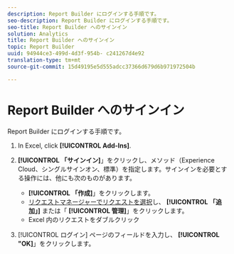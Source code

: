 ```yaml
---
description: Report Builder にログインする手順です。
seo-description: Report Builder にログインする手順です。
seo-title: Report Builder へのサインイン
solution: Analytics
title: Report Builder へのサインイン
topic: Report Builder
uuid: 94944ce3-499d-4d3f-954b- c241267d4e92
translation-type: tm+mt
source-git-commit: 15d49195e5d555adcc37366d679d6b971972504b

---
```



# Report Builder へのサインイン

Report Builder にログインする手順です。

1. In Excel, click **[!UICONTROL Add-Ins]**.
1. **[!UICONTROL 「サインイン]**」をクリックし、メソッド（Experience Cloud、シングルサインオン、標準）を指定します。サインインを必要とする操作には、他にも次のものがあります。

   * **[!UICONTROL 「作成]**」をクリックします。
   * [リクエストマネージャーでリクエストを選択](../../../analyze/report-builder/manage-requests/r-arb-manage-requests.md)し、 **[!UICONTROL 「追加」]** または「 **[!UICONTROL 管理]**」をクリックします。
   * Excel 内のリクエストをダブルクリック

1. [!UICONTROL ログイン] ページのフィールドを入力し、 **[!UICONTROL "OK]**」をクリックします。

